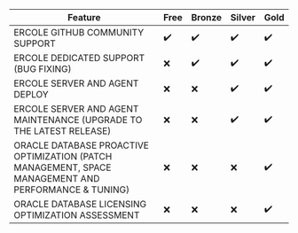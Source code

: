 | Feature                         | Free               | Bronze             | Silver             | Gold               |
| ------------------------------- | ------------------ | ------------------ | ------------------ | ------------------ |
| ERCOLE GITHUB COMMUNITY SUPPORT | :heavy_check_mark: | :heavy_check_mark: | :heavy_check_mark: | :heavy_check_mark: |
| ERCOLE DEDICATED SUPPORT (BUG FIXING)  | :x:                | :heavy_check_mark: | :heavy_check_mark: | :heavy_check_mark: |
| ERCOLE SERVER AND AGENT DEPLOY  | :x:                | :x:                | :heavy_check_mark: | :heavy_check_mark: |
| ERCOLE SERVER AND AGENT MAINTENANCE (UPGRADE TO THE LATEST RELEASE)  | :x:                | :x:                | :heavy_check_mark: | :heavy_check_mark: |
| ORACLE DATABASE PROACTIVE OPTIMIZATION (PATCH MANAGEMENT, SPACE MANAGEMENT AND PERFORMANCE & TUNING)  | :x:                | :x:                | :x:                | :heavy_check_mark: |
| ORACLE DATABASE LICENSING OPTIMIZATION ASSESSMENT  | :x:                | :x:                | :x:                | :heavy_check_mark: |
